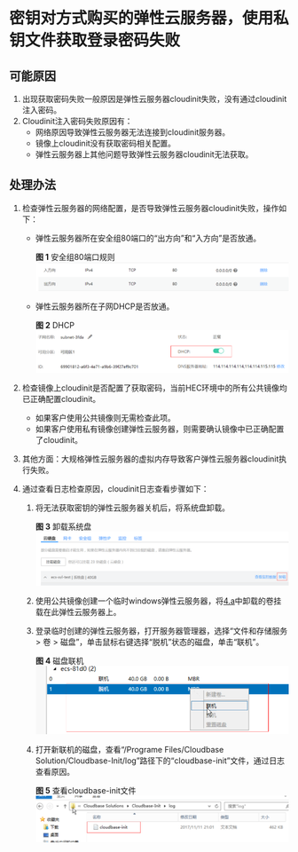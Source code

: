 # 密钥对方式购买的弹性云服务器，使用私钥文件获取登录密码失败<a name="ZH-CN_TOPIC_0105170209"></a>

## 可能原因<a name="zh-cn_topic_0096364086_section8372319144112"></a>

1.  出现获取密码失败一般原因是弹性云服务器cloudinit失败，没有通过cloudinit注入密码。
2.  Cloudinit注入密码失败原因有：
    -   网络原因导致弹性云服务器无法连接到cloudinit服务器。
    -   镜像上cloudinit没有获取密码相关配置。
    -   弹性云服务器上其他问题导致弹性云服务器cloudinit无法获取。


## 处理办法<a name="zh-cn_topic_0096364086_section17818161017441"></a>

1.  检查弹性云服务器的网络配置，是否导致弹性云服务器cloudinit失败，操作如下：
    -   弹性云服务器所在安全组80端口的“出方向”和“入方向”是否放通。

        **图 1**  安全组80端口规则<a name="zh-cn_topic_0096364086_fig5749241174919"></a>  
        ![](figures/安全组80端口规则.png "安全组80端口规则")

    -   弹性云服务器所在子网DHCP是否放通。

        **图 2**  DHCP<a name="zh-cn_topic_0096364086_fig16617114511497"></a>  
        ![](figures/DHCP.png "DHCP")


2.  检查镜像上cloudinit是否配置了获取密码，当前HEC环境中的所有公共镜像均已正确配置cloudinit。
    -   如果客户使用公共镜像则无需检查此项。
    -   如果客户使用私有镜像创建弹性云服务器，则需要确认镜像中已正确配置了cloudinit。

3.  其他方面：大规格弹性云服务器的虚拟内存导致客户弹性云服务器cloudinit执行失败。
4.  通过查看日志检查原因，cloudinit日志查看步骤如下：
    1.  <a name="zh-cn_topic_0096364086_li16969123912115"></a>将无法获取密钥的弹性云服务器关机后，将系统盘卸载。

        **图 3**  卸载系统盘<a name="zh-cn_topic_0096364086_fig19613126175010"></a>  
        ![](figures/卸载系统盘.png "卸载系统盘")

    2.  使用公共镜像创建一个临时windows弹性云服务器，将[4.a](#zh-cn_topic_0096364086_li16969123912115)中卸载的卷挂载在此弹性云服务器上。
    3.  登录临时创建的弹性云服务器，打开服务器管理器，选择“文件和存储服务 \> 卷 \> 磁盘”，单击鼠标右键选择“脱机”状态的磁盘，单击“联机”。

        **图 4**  磁盘联机<a name="zh-cn_topic_0096364086_fig12301902519"></a>  
        ![](figures/磁盘联机.png "磁盘联机")

    4.  打开新联机的磁盘，查看“/Programe Files/Cloudbase Solution/Cloudbase-Init/log”路径下的“cloudbase-init”文件，通过日志查看原因。

        **图 5**  查看cloudbase-init文件<a name="zh-cn_topic_0096364086_fig9250818165110"></a>  
        ![](figures/查看cloudbase-init文件.png "查看cloudbase-init文件")



